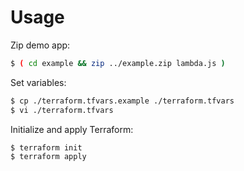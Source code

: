 # Usage

Zip demo app:

```sh
$ ( cd example && zip ../example.zip lambda.js )
```

Set variables:

```sh
$ cp ./terraform.tfvars.example ./terraform.tfvars
$ vi ./terraform.tfvars
```

Initialize and apply Terraform:

```sh
$ terraform init
$ terraform apply
```

